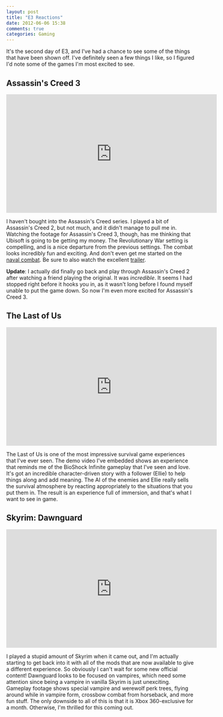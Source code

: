 ```yaml
---
layout: post
title: "E3 Reactions"
date: 2012-06-06 15:38
comments: true
categories: Gaming
---
```


It's the second day of E3, and I've had a chance to see some of the things that have been shown off. I've definitely seen a few things I like, so I figured I'd note some of the games I'm most excited to see.

<!--more-->

## Assassin's Creed 3

<iframe width="560" height="315" src="http://www.youtube.com/embed/gZrklEy9ohQ" frameborder="0" allowfullscreen></iframe>

I haven't bought into the Assassin's Creed series. I played a bit of Assassin's Creed 2, but not much, and it didn't manage to pull me in. Watching the footage for Assassin's Creed 3, though, has me thinking that Ubisoft is going to be getting my money. The Revolutionary War setting is compelling, and is a nice departure from the previous settings. The combat looks incredibly fun and exciting. And don't even get me started on the [naval combat][naval]. Be sure to also watch the excellent [trailer][ac3trail].

__Update__: I actually did finally go back and play through Assassin's Creed 2 after watching a friend playing the original. It was *incredible*. It seems I had stopped right before it hooks you in, as it wasn't long before I found myself unable to put the game down. So now I'm even more excited for Assassin's Creed 3.

[naval]: http://www.youtube.com/watch?v=imPxEsAsgXk
[ac3trail]: http://www.youtube.com/watch?v=VXUGIjP0bZA

## The Last of Us

<iframe width="560" height="315" src="http://www.youtube.com/embed/8ZYkj0glnqs" frameborder="0" allowfullscreen></iframe>

The Last of Us is one of the most impressive survival game experiences that I've ever seen. The demo video I've embedded shows an experience that reminds me of the BioShock Infinite gameplay that I've seen and love. It's got an incredible character-driven story with a follower (Ellie) to help things along and add meaning. The AI of the enemies and Ellie really sells the survival atmosphere by reacting appropriately to the situations that you put them in. The result is an experience full of immersion, and that's what I want to see in game.

## Skyrim: Dawnguard

<iframe width="560" height="315" src="http://www.youtube.com/embed/oZqXKZOS2jQ" frameborder="0" allowfullscreen></iframe>

I played a stupid amount of Skyrim when it came out, and I'm actually starting to get back into it with all of the mods that are now available to give a different experience. So obviously I can't wait for some new official content! Dawnguard looks to be focused on vampires, which need some attention since being a vampire in vanilla Skyrim is just unexciting. Gameplay footage shows special vampire and werewolf perk trees, flying around while in vampire form, crossbow combat from horseback, and more fun stuff. The only downside to all of this is that it is Xbox 360-exclusive for a month. Otherwise, I'm thrilled for this coming out.